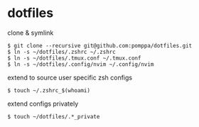 # dotfiles

clone & symlink
```
$ git clone --recursive git@github.com:pomppa/dotfiles.git
$ ln -s ~/dotfiles/.zshrc ~/.zshrc
$ ln -s ~/dotfiles/.tmux.conf ~/.tmux.conf
$ ln -s ~/dotfiles/.config/nvim ~/.config/nvim
```

extend to source user specific zsh configs
```
$ touch ~/.zshrc_$(whoami)
```

extend configs privately
```
$ touch ~/dotfiles/.*_private
```
